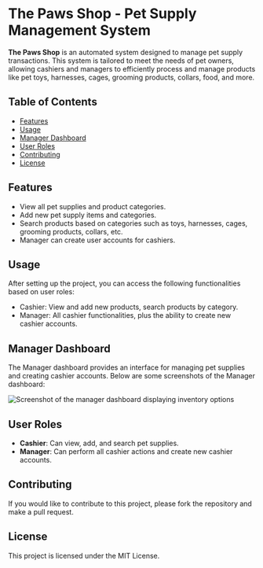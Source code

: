 <!DOCTYPE html>
<html lang="en">
<head>
  <meta charset="UTF-8">
  <meta name="viewport" content="width=device-width, initial-scale=1.0">
  <meta name="description" content="The Paws Shop - Manage pet supply transactions with ease using our comprehensive dashboard for managers and cashiers.">
  <title>The Paws Shop - Pet Supply Management System</title>
  <link rel="stylesheet" href="styles.css"> <!-- Link to an external stylesheet if available -->
</head>
<body>

<h1>The Paws Shop - Pet Supply Management System</h1>

<p><strong>The Paws Shop</strong> is an automated system designed to manage pet supply transactions. This system is tailored to meet the needs of pet owners, allowing cashiers and managers to efficiently process and manage products like pet toys, harnesses, cages, grooming products, collars, food, and more.</p>

<h2>Table of Contents</h2>
<ul>
  <li><a href="#features">Features</a></li>
  <li><a href="#usage">Usage</a></li>
  <li><a href="#manager-dashboard">Manager Dashboard</a></li>
  <li><a href="#user-roles">User Roles</a></li>
  <li><a href="#contributing">Contributing</a></li>
  <li><a href="#license">License</a></li>
</ul>

<h2 id="features">Features</h2>
<ul>
  <li>View all pet supplies and product categories.</li>
  <li>Add new pet supply items and categories.</li>
  <li>Search products based on categories such as toys, harnesses, cages, grooming products, collars, etc.</li>
  <li>Manager can create user accounts for cashiers.</li>
</ul>

<h2 id="usage">Usage</h2>
<p>After setting up the project, you can access the following functionalities based on user roles:</p>
<ul>
  <li>Cashier: View and add new products, search products by category.</li>
  <li>Manager: All cashier functionalities, plus the ability to create new cashier accounts.</li>
</ul>

<h2 id="manager-dashboard">Manager Dashboard</h2>
<p>The Manager dashboard provides an interface for managing pet supplies and creating cashier accounts. Below are some screenshots of the Manager dashboard:</p>

<img src="/images/manager_dashboard_1.png" alt="Screenshot of the manager dashboard displaying inventory options">

<h2 id="user-roles">User Roles</h2>
<ul>
  <li><strong>Cashier</strong>: Can view, add, and search pet supplies.</li>
  <li><strong>Manager</strong>: Can perform all cashier actions and create new cashier accounts.</li>
</ul>

<h2 id="contributing">Contributing</h2>
<p>If you would like to contribute to this project, please fork the repository and make a pull request.</p>

<h2 id="license">License</h2>
<p>This project is licensed under the MIT License.</p>

</body>
</html>

